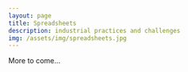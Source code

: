 ```yaml
---
layout: page
title: Spreadsheets 
description: industrial practices and challenges
img: /assets/img/spreadsheets.jpg
---
```


More to come...